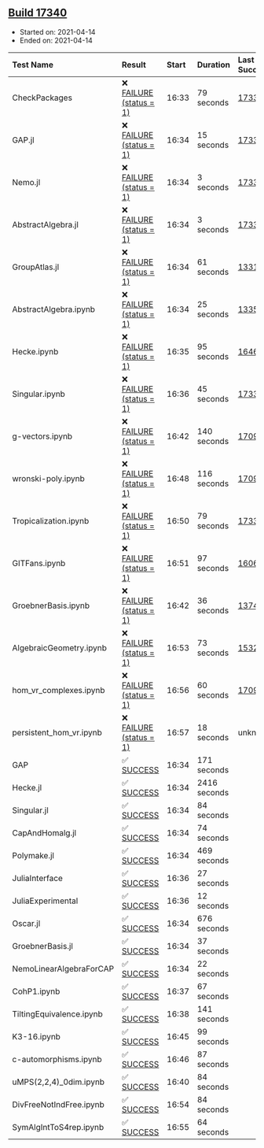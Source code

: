 ## [Build 17340](https://oscarci.mathematik.uni-kl.de/job/oscar/17340/)

* Started on: 2021-04-14
* Ended on: 2021-04-14

| Test Name    | Result | Start | Duration | Last Success | First Failure |
|:-------------|:-------|:------|:---------|:-------------|:--------------|
| CheckPackages | ❌ [FAILURE (status = 1)](https://oscarci.mathematik.uni-kl.de/job/oscar/17340/artifact/logs/build-17340/CheckPackages.log) | 16:33 | 79 seconds | [17336](https://oscarci.mathematik.uni-kl.de/job/oscar/17336/) | [17337](https://oscarci.mathematik.uni-kl.de/job/oscar/17337/) |
| GAP.jl | ❌ [FAILURE (status = 1)](https://oscarci.mathematik.uni-kl.de/job/oscar/17340/artifact/logs/build-17340/GAP.jl.log) | 16:34 | 15 seconds | [17338](https://oscarci.mathematik.uni-kl.de/job/oscar/17338/) | [17339](https://oscarci.mathematik.uni-kl.de/job/oscar/17339/) |
| Nemo.jl | ❌ [FAILURE (status = 1)](https://oscarci.mathematik.uni-kl.de/job/oscar/17340/artifact/logs/build-17340/Nemo.jl.log) | 16:34 | 3 seconds | [17338](https://oscarci.mathematik.uni-kl.de/job/oscar/17338/) | [17339](https://oscarci.mathematik.uni-kl.de/job/oscar/17339/) |
| AbstractAlgebra.jl | ❌ [FAILURE (status = 1)](https://oscarci.mathematik.uni-kl.de/job/oscar/17340/artifact/logs/build-17340/AbstractAlgebra.jl.log) | 16:34 | 3 seconds | [17336](https://oscarci.mathematik.uni-kl.de/job/oscar/17336/) | [17337](https://oscarci.mathematik.uni-kl.de/job/oscar/17337/) |
| GroupAtlas.jl | ❌ [FAILURE (status = 1)](https://oscarci.mathematik.uni-kl.de/job/oscar/17340/artifact/logs/build-17340/GroupAtlas.jl.log) | 16:34 | 61 seconds | [13311](https://oscarci.mathematik.uni-kl.de/job/oscar/13311/) | [13312](https://oscarci.mathematik.uni-kl.de/job/oscar/13312/) |
| AbstractAlgebra.ipynb | ❌ [FAILURE (status = 1)](https://oscarci.mathematik.uni-kl.de/job/oscar/17340/artifact/logs/build-17340/AbstractAlgebra.ipynb.log) | 16:34 | 25 seconds | [13355](https://oscarci.mathematik.uni-kl.de/job/oscar/13355/) | [13356](https://oscarci.mathematik.uni-kl.de/job/oscar/13356/) |
| Hecke.ipynb | ❌ [FAILURE (status = 1)](https://oscarci.mathematik.uni-kl.de/job/oscar/17340/artifact/logs/build-17340/Hecke.ipynb.log) | 16:35 | 95 seconds | [16463](https://oscarci.mathematik.uni-kl.de/job/oscar/16463/) | [16464](https://oscarci.mathematik.uni-kl.de/job/oscar/16464/) |
| Singular.ipynb | ❌ [FAILURE (status = 1)](https://oscarci.mathematik.uni-kl.de/job/oscar/17340/artifact/logs/build-17340/Singular.ipynb.log) | 16:36 | 45 seconds | [17338](https://oscarci.mathematik.uni-kl.de/job/oscar/17338/) | [17339](https://oscarci.mathematik.uni-kl.de/job/oscar/17339/) |
| g-vectors.ipynb | ❌ [FAILURE (status = 1)](https://oscarci.mathematik.uni-kl.de/job/oscar/17340/artifact/logs/build-17340/g-vectors.ipynb.log) | 16:42 | 140 seconds | [17099](https://oscarci.mathematik.uni-kl.de/job/oscar/17099/) | [17100](https://oscarci.mathematik.uni-kl.de/job/oscar/17100/) |
| wronski-poly.ipynb | ❌ [FAILURE (status = 1)](https://oscarci.mathematik.uni-kl.de/job/oscar/17340/artifact/logs/build-17340/wronski-poly.ipynb.log) | 16:48 | 116 seconds | [17098](https://oscarci.mathematik.uni-kl.de/job/oscar/17098/) | [17099](https://oscarci.mathematik.uni-kl.de/job/oscar/17099/) |
| Tropicalization.ipynb | ❌ [FAILURE (status = 1)](https://oscarci.mathematik.uni-kl.de/job/oscar/17340/artifact/logs/build-17340/Tropicalization.ipynb.log) | 16:50 | 79 seconds | [17339](https://oscarci.mathematik.uni-kl.de/job/oscar/17339/) | [17340](https://oscarci.mathematik.uni-kl.de/job/oscar/17340/) |
| GITFans.ipynb | ❌ [FAILURE (status = 1)](https://oscarci.mathematik.uni-kl.de/job/oscar/17340/artifact/logs/build-17340/GITFans.ipynb.log) | 16:51 | 97 seconds | [16068](https://oscarci.mathematik.uni-kl.de/job/oscar/16068/) | [16069](https://oscarci.mathematik.uni-kl.de/job/oscar/16069/) |
| GroebnerBasis.ipynb | ❌ [FAILURE (status = 1)](https://oscarci.mathematik.uni-kl.de/job/oscar/17340/artifact/logs/build-17340/GroebnerBasis.ipynb.log) | 16:42 | 36 seconds | [13748](https://oscarci.mathematik.uni-kl.de/job/oscar/13748/) | [13749](https://oscarci.mathematik.uni-kl.de/job/oscar/13749/) |
| AlgebraicGeometry.ipynb | ❌ [FAILURE (status = 1)](https://oscarci.mathematik.uni-kl.de/job/oscar/17340/artifact/logs/build-17340/AlgebraicGeometry.ipynb.log) | 16:53 | 73 seconds | [15322](https://oscarci.mathematik.uni-kl.de/job/oscar/15322/) | [15323](https://oscarci.mathematik.uni-kl.de/job/oscar/15323/) |
| hom_vr_complexes.ipynb | ❌ [FAILURE (status = 1)](https://oscarci.mathematik.uni-kl.de/job/oscar/17340/artifact/logs/build-17340/hom_vr_complexes.ipynb.log) | 16:56 | 60 seconds | [17099](https://oscarci.mathematik.uni-kl.de/job/oscar/17099/) | [17100](https://oscarci.mathematik.uni-kl.de/job/oscar/17100/) |
| persistent_hom_vr.ipynb | ❌ [FAILURE (status = 1)](https://oscarci.mathematik.uni-kl.de/job/oscar/17340/artifact/logs/build-17340/persistent_hom_vr.ipynb.log) | 16:57 | 18 seconds | unknown | unknown |
| GAP | ✅ [SUCCESS](https://oscarci.mathematik.uni-kl.de/job/oscar/17340/artifact/logs/build-17340/GAP.log) | 16:34 | 171 seconds |  |  |
| Hecke.jl | ✅ [SUCCESS](https://oscarci.mathematik.uni-kl.de/job/oscar/17340/artifact/logs/build-17340/Hecke.jl.log) | 16:34 | 2416 seconds |  |  |
| Singular.jl | ✅ [SUCCESS](https://oscarci.mathematik.uni-kl.de/job/oscar/17340/artifact/logs/build-17340/Singular.jl.log) | 16:34 | 84 seconds |  |  |
| CapAndHomalg.jl | ✅ [SUCCESS](https://oscarci.mathematik.uni-kl.de/job/oscar/17340/artifact/logs/build-17340/CapAndHomalg.jl.log) | 16:34 | 74 seconds |  |  |
| Polymake.jl | ✅ [SUCCESS](https://oscarci.mathematik.uni-kl.de/job/oscar/17340/artifact/logs/build-17340/Polymake.jl.log) | 16:34 | 469 seconds |  |  |
| JuliaInterface | ✅ [SUCCESS](https://oscarci.mathematik.uni-kl.de/job/oscar/17340/artifact/logs/build-17340/JuliaInterface.log) | 16:36 | 27 seconds |  |  |
| JuliaExperimental | ✅ [SUCCESS](https://oscarci.mathematik.uni-kl.de/job/oscar/17340/artifact/logs/build-17340/JuliaExperimental.log) | 16:36 | 12 seconds |  |  |
| Oscar.jl | ✅ [SUCCESS](https://oscarci.mathematik.uni-kl.de/job/oscar/17340/artifact/logs/build-17340/Oscar.jl.log) | 16:34 | 676 seconds |  |  |
| GroebnerBasis.jl | ✅ [SUCCESS](https://oscarci.mathematik.uni-kl.de/job/oscar/17340/artifact/logs/build-17340/GroebnerBasis.jl.log) | 16:34 | 37 seconds |  |  |
| NemoLinearAlgebraForCAP | ✅ [SUCCESS](https://oscarci.mathematik.uni-kl.de/job/oscar/17340/artifact/logs/build-17340/NemoLinearAlgebraForCAP.log) | 16:34 | 22 seconds |  |  |
| CohP1.ipynb | ✅ [SUCCESS](https://oscarci.mathematik.uni-kl.de/job/oscar/17340/artifact/logs/build-17340/CohP1.ipynb.log) | 16:37 | 67 seconds |  |  |
| TiltingEquivalence.ipynb | ✅ [SUCCESS](https://oscarci.mathematik.uni-kl.de/job/oscar/17340/artifact/logs/build-17340/TiltingEquivalence.ipynb.log) | 16:38 | 141 seconds |  |  |
| K3-16.ipynb | ✅ [SUCCESS](https://oscarci.mathematik.uni-kl.de/job/oscar/17340/artifact/logs/build-17340/K3-16.ipynb.log) | 16:45 | 99 seconds |  |  |
| c-automorphisms.ipynb | ✅ [SUCCESS](https://oscarci.mathematik.uni-kl.de/job/oscar/17340/artifact/logs/build-17340/c-automorphisms.ipynb.log) | 16:46 | 87 seconds |  |  |
| uMPS(2,2,4)_0dim.ipynb | ✅ [SUCCESS](https://oscarci.mathematik.uni-kl.de/job/oscar/17340/artifact/logs/build-17340/uMPS-2-2-4-_0dim.ipynb.log) | 16:40 | 84 seconds |  |  |
| DivFreeNotIndFree.ipynb | ✅ [SUCCESS](https://oscarci.mathematik.uni-kl.de/job/oscar/17340/artifact/logs/build-17340/DivFreeNotIndFree.ipynb.log) | 16:54 | 84 seconds |  |  |
| SymAlgIntToS4rep.ipynb | ✅ [SUCCESS](https://oscarci.mathematik.uni-kl.de/job/oscar/17340/artifact/logs/build-17340/SymAlgIntToS4rep.ipynb.log) | 16:55 | 64 seconds |  |  |
